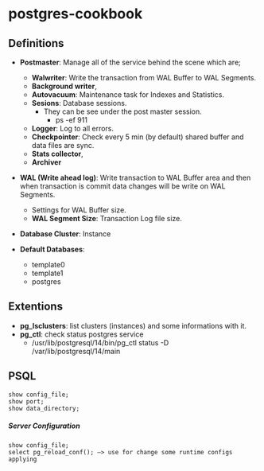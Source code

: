 # postgres-cookbook

## Definitions

* **Postmaster**: Manage all of the service behind the scene which are;
    * **Walwriter**: Write the transaction from WAL Buffer to WAL Segments.
    * **Background writer**, 
    * **Autovacuum**: Maintenance task for Indexes and Statistics.
    * **Sesions**: Database sessions. 
      * They can be see under the post master session. 
         * ps -ef 911
    * **Logger**: Log to all errors.
    * **Checkpointer**: Check every 5 min (by default) shared buffer and data files are sync.
    * **Stats collector**,
    * **Archiver**
    
* **WAL (Write ahead log)**: Write transaction to WAL Buffer area and then when transaction is commit data changes will be write on WAL Segments. 
    * Settings for WAL Buffer size.
    * **WAL Segment Size**: Transaction Log file size.
       
* **Database Cluster**: Instance

* **Default Databases**:
    * template0
    * template1
    * postgres

## Extentions
    
* **pg_lsclusters**: list clusters (instances) and some informations with it.
* **pg_ctl**: check status postgres service
    * /usr/lib/postgresql/14/bin/pg_ctl status -D /var/lib/postgresql/14/main

## PSQL
   ```
   show config_file;
   show port;
   show data_directory;
   ```
   
##### Server Configuration
   ```
   show config_file;
   select pg_reload_conf(); —> use for change some runtime configs applying
   ```


